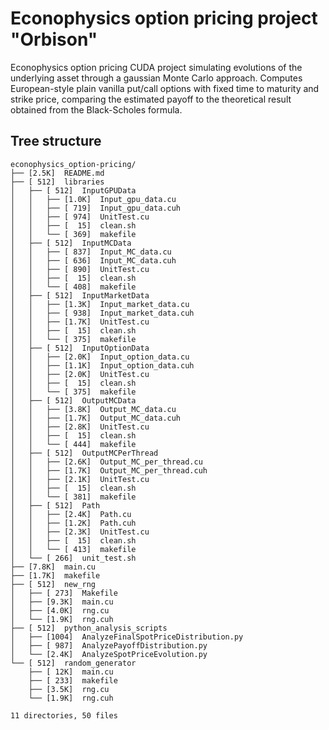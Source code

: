 # Econophysics option pricing project "Orbison"
Econophysics option pricing CUDA project simulating evolutions of the underlying asset through a gaussian Monte Carlo approach. Computes European-style plain vanilla put/call options with fixed time to maturity and strike price, comparing the estimated payoff to the theoretical result obtained from the Black-Scholes formula.

## Tree structure
```
econophysics_option-pricing/
├── [2.5K]  README.md
├── [ 512]  libraries
│   ├── [ 512]  InputGPUData
│   │   ├── [1.0K]  Input_gpu_data.cu
│   │   ├── [ 719]  Input_gpu_data.cuh
│   │   ├── [ 974]  UnitTest.cu
│   │   ├── [  15]  clean.sh
│   │   └── [ 369]  makefile
│   ├── [ 512]  InputMCData
│   │   ├── [ 837]  Input_MC_data.cu
│   │   ├── [ 636]  Input_MC_data.cuh
│   │   ├── [ 890]  UnitTest.cu
│   │   ├── [  15]  clean.sh
│   │   └── [ 408]  makefile
│   ├── [ 512]  InputMarketData
│   │   ├── [1.3K]  Input_market_data.cu
│   │   ├── [ 938]  Input_market_data.cuh
│   │   ├── [1.7K]  UnitTest.cu
│   │   ├── [  15]  clean.sh
│   │   └── [ 375]  makefile
│   ├── [ 512]  InputOptionData
│   │   ├── [2.0K]  Input_option_data.cu
│   │   ├── [1.1K]  Input_option_data.cuh
│   │   ├── [2.0K]  UnitTest.cu
│   │   ├── [  15]  clean.sh
│   │   └── [ 375]  makefile
│   ├── [ 512]  OutputMCData
│   │   ├── [3.8K]  Output_MC_data.cu
│   │   ├── [1.7K]  Output_MC_data.cuh
│   │   ├── [2.8K]  UnitTest.cu
│   │   ├── [  15]  clean.sh
│   │   └── [ 444]  makefile
│   ├── [ 512]  OutputMCPerThread
│   │   ├── [2.6K]  Output_MC_per_thread.cu
│   │   ├── [1.7K]  Output_MC_per_thread.cuh
│   │   ├── [2.1K]  UnitTest.cu
│   │   ├── [  15]  clean.sh
│   │   └── [ 381]  makefile
│   ├── [ 512]  Path
│   │   ├── [2.4K]  Path.cu
│   │   ├── [1.2K]  Path.cuh
│   │   ├── [2.3K]  UnitTest.cu
│   │   ├── [  15]  clean.sh
│   │   └── [ 413]  makefile
│   └── [ 266]  unit_test.sh
├── [7.8K]  main.cu
├── [1.7K]  makefile
├── [ 512]  new_rng
│   ├── [ 273]  Makefile
│   ├── [9.3K]  main.cu
│   ├── [4.0K]  rng.cu
│   └── [1.9K]  rng.cuh
├── [ 512]  python_analysis_scripts
│   ├── [1004]  AnalyzeFinalSpotPriceDistribution.py
│   ├── [ 987]  AnalyzePayoffDistribution.py
│   └── [2.4K]  AnalyzeSpotPriceEvolution.py
└── [ 512]  random_generator
    ├── [ 12K]  main.cu
    ├── [ 233]  makefile
    ├── [3.5K]  rng.cu
    └── [1.9K]  rng.cuh

11 directories, 50 files
```
